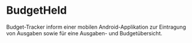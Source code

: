# BudgetHeld
Budget-Tracker inform einer mobilen Android-Applikation zur Eintragung von Ausgaben sowie für eine Ausgaben- und Budgetübersicht.
